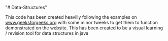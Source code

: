 "# Data-Structures" 

This code has been created heavilly following the examples on www.geeksforgeeks.org with some minor tweeks to get them to function demonstrated on the website. This has been created to be a visual learning / revision tool for data structures in java 

